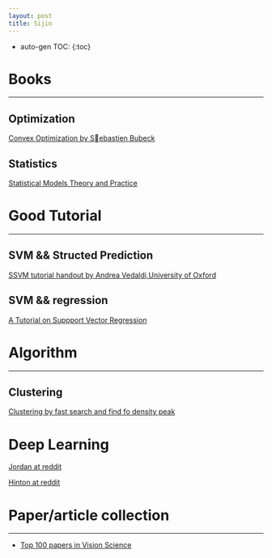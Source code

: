 ```yaml
---
layout: post
title: Sijin
---
```


* auto-gen TOC:
{:toc}


[1]: http://www.princeton.edu/~sbubeck/Bubeck14.pdf
[2]: http://www.robots.ox.ac.uk/~vedaldi/assets/svm-struct-matlab/tutorial/ssvm-tutorial-handout.pdf
[3]: https://gist.github.com/jdeng/d2c538e4cab6dd75bf34
[4]: http://nuweb.neu.edu/ypetrov/most-important-vision-papers.html
[5]: http://www.amazon.com/Statistical-Models-Practice-David-Freedman/dp/0521743850
[6]: http://alex.smola.org/papers/2003/SmoSch03b.pdf
[7]: http://www.reddit.com/r/MachineLearning/comments/2lmo0l/ama_geoffrey_hinton/
[8]: http://www.reddit.com/r/MachineLearning/comments/2fxi6v/ama_michael_i_jordan


# Books
---

## Optimization

[Convex Optimization by Sebastien Bubeck][1]

## Statistics
[Statistical Models Theory and Practice][5]

# Good Tutorial
---

## SVM && Structed Prediction

[SSVM tutorial handout by Andrea Vedaldi,University of Oxford][2]

## SVM && regression
[A Tutorial on Suppport Vector Regression][6]

# Algorithm
---

## Clustering
[Clustering by fast search and find fo density peak][3]


# Deep Learning
[Jordan at reddit][8]

[Hinton at reddit][7]       



# Paper/article collection
---  
  
+ [Top 100 papers in Vision Science][4]


